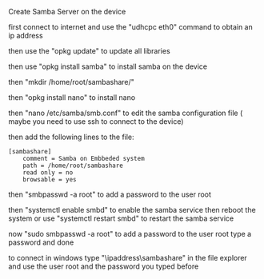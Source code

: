 Create Samba Server on the device


first connect to internet and use the "udhcpc eth0" command to obtain an ip address

then use the "opkg update" to update all libraries

then use "opkg install samba" to install samba on the device

then "mkdir /home/root/sambashare/"

then "opkg install nano" to install nano

then "nano /etc/samba/smb.conf" to edit the samba configuration file ( maybe you need to use ssh to connect to the device)

then add the following lines to the file:<br/>


    [sambashare]
        comment = Samba on Embbeded system 
        path = /home/root/sambashare
        read only = no
        browsable = yes
    


then "smbpasswd -a root" to add a password to the user root

then "systemctl enable smbd" to enable the samba service
then reboot the system or use "systemctl restart smbd" to restart the samba service


now   "sudo smbpasswd -a root" to add a password to the user root
type a password and done

to connect in windows type "\\ipaddress\sambashare" in the file explorer
and use the user root and the password you typed before




